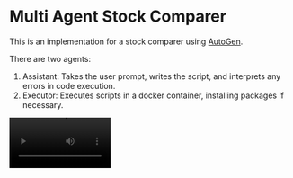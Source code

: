 # Multi Agent Stock Comparer
This is an implementation for a stock comparer using [AutoGen](https://github.com/microsoft/autogen/tree/main).

There are two agents:
1. Assistant: Takes the user prompt, writes the script, and interprets any errors in code execution.
2. Executor: Executes scripts in a docker container, installing packages if necessary.

<video src='https://youtu.be/ZbrF3raMwHA' width=180 />

This code is heavily inspired from the [quick start](https://microsoft.github.io/autogen/0.4.0.dev2//user-guide/core-user-guide/quickstart.html).

## Run it yourself!
To run this yourself, you'll need an OpenAI API key. One invocation of the program should cost less than 1c.

```sh
export OPENAI_API_KEY="<your key>"
```

You'll also need to install autogen packages from pip.
```sh
pip install autogen-core==0.4.0.dev2 autogen-ext==0.4.0.dev2
```
